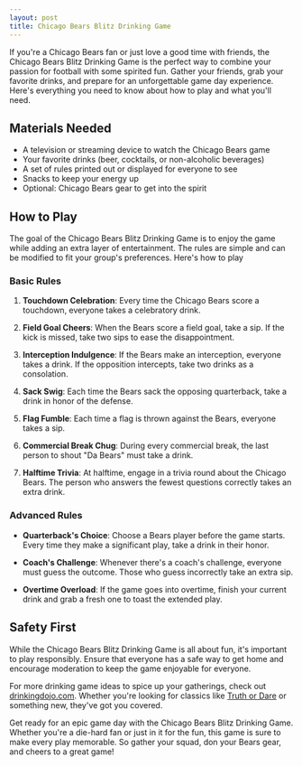```yaml
---
layout: post
title: Chicago Bears Blitz Drinking Game
---
```



If you're a Chicago Bears fan or just love a good time with friends, the Chicago Bears Blitz Drinking Game is the perfect way to combine your passion for football with some spirited fun. Gather your friends, grab your favorite drinks, and prepare for an unforgettable game day experience. Here's everything you need to know about how to play and what you'll need.

## Materials Needed

- A television or streaming device to watch the Chicago Bears game
- Your favorite drinks (beer, cocktails, or non-alcoholic beverages)
- A set of rules printed out or displayed for everyone to see
- Snacks to keep your energy up
- Optional: Chicago Bears gear to get into the spirit

## How to Play

The goal of the Chicago Bears Blitz Drinking Game is to enjoy the game while adding an extra layer of entertainment. The rules are simple and can be modified to fit your group's preferences. Here's how to play

### Basic Rules

1. **Touchdown Celebration**: Every time the Chicago Bears score a touchdown, everyone takes a celebratory drink.
   
2. **Field Goal Cheers**: When the Bears score a field goal, take a sip. If the kick is missed, take two sips to ease the disappointment.

3. **Interception Indulgence**: If the Bears make an interception, everyone takes a drink. If the opposition intercepts, take two drinks as a consolation.

4. **Sack Swig**: Each time the Bears sack the opposing quarterback, take a drink in honor of the defense.

5. **Flag Fumble**: Each time a flag is thrown against the Bears, everyone takes a sip.

6. **Commercial Break Chug**: During every commercial break, the last person to shout "Da Bears" must take a drink.

7. **Halftime Trivia**: At halftime, engage in a trivia round about the Chicago Bears. The person who answers the fewest questions correctly takes an extra drink.

### Advanced Rules

- **Quarterback's Choice**: Choose a Bears player before the game starts. Every time they make a significant play, take a drink in their honor.

- **Coach's Challenge**: Whenever there's a coach's challenge, everyone must guess the outcome. Those who guess incorrectly take an extra sip.

- **Overtime Overload**: If the game goes into overtime, finish your current drink and grab a fresh one to toast the extended play.

## Safety First

While the Chicago Bears Blitz Drinking Game is all about fun, it's important to play responsibly. Ensure that everyone has a safe way to get home and encourage moderation to keep the game enjoyable for everyone.

For more drinking game ideas to spice up your gatherings, check out [drinkingdojo.com](https://drinkingdojo.com/). Whether you're looking for classics like [Truth or Dare](https://drinkingdojo.com/games/truth-or-dare) or something new, they've got you covered.

Get ready for an epic game day with the Chicago Bears Blitz Drinking Game. Whether you're a die-hard fan or just in it for the fun, this game is sure to make every play memorable. So gather your squad, don your Bears gear, and cheers to a great game!